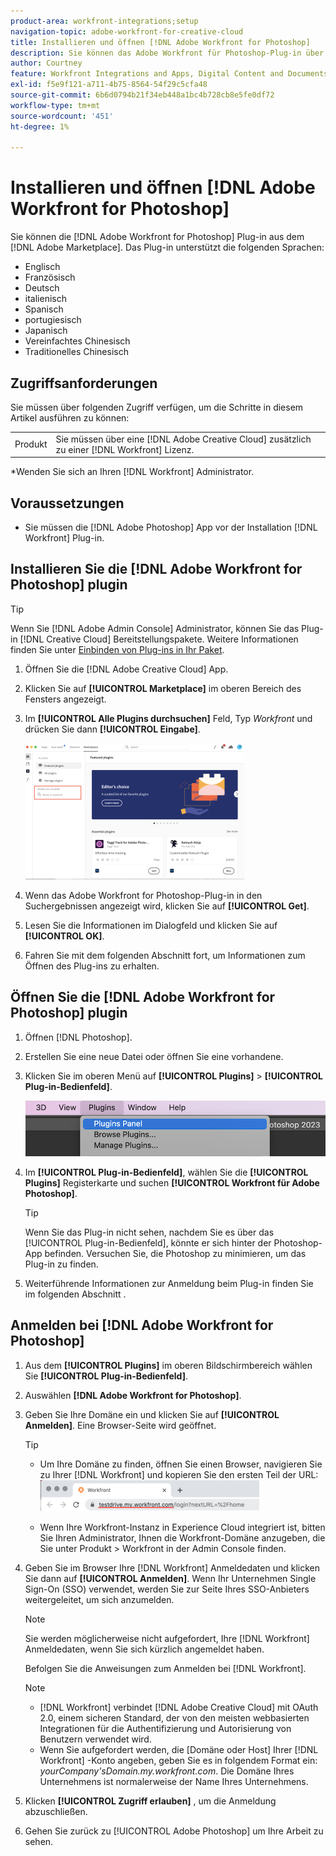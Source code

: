 ```yaml
---
product-area: workfront-integrations;setup
navigation-topic: adobe-workfront-for-creative-cloud
title: Installieren und öffnen [!DNL Adobe Workfront for Photoshop]
description: Sie können das Adobe Workfront für Photoshop-Plug-in über den Adobe Marketplace installieren.
author: Courtney
feature: Workfront Integrations and Apps, Digital Content and Documents
exl-id: f5e9f121-a711-4b75-8564-54f29c5cfa48
source-git-commit: 6b6d0794b21f34eb448a1bc4b728cb8e5fe0df72
workflow-type: tm+mt
source-wordcount: '451'
ht-degree: 1%

---
```


# Installieren und öffnen [!DNL Adobe Workfront for Photoshop]

Sie können die [!DNL Adobe Workfront for Photoshop] Plug-in aus dem [!DNL Adobe Marketplace]. Das Plug-in unterstützt die folgenden Sprachen:

* Englisch
* Französisch
* Deutsch
* italienisch
* Spanisch
* portugiesisch
* Japanisch
* Vereinfachtes Chinesisch
* Traditionelles Chinesisch

<!-- * Korean -->

## Zugriffsanforderungen

Sie müssen über folgenden Zugriff verfügen, um die Schritte in diesem Artikel ausführen zu können:

<table style="table-layout:auto"> 
 <col> 
 <col> 
 <tbody> 
  <!--<tr> 
   <td role="rowheader">[!DNL Adobe Workfront] plan*</td> 
   <td> <p>[!UICONTROL Pro] or higher</p> </td> 
  </tr> 
  <tr data-mc-conditions=""> 
   <td role="rowheader">[!DNL Adobe Workfront] license*</td> 
   <td> <p>[!UICONTROL Work] or [!UICONTROL Plan]</p> </td> 
  </tr> -->
  <tr> 
   <td role="rowheader">Produkt</td> 
   <td>Sie müssen über eine [!DNL Adobe Creative Cloud] zusätzlich zu einer [!DNL Workfront] Lizenz.</td> 
  </tr> 
 </tbody> 
</table>

&#42;Wenden Sie sich an Ihren [!DNL Workfront] Administrator.

## Voraussetzungen

* Sie müssen die [!DNL Adobe Photoshop] App vor der Installation [!DNL Workfront] Plug-in.

## Installieren Sie die [!DNL Adobe Workfront for Photoshop] plugin

>[!TIP]
>
>Wenn Sie [!DNL Adobe Admin Console] Administrator, können Sie das Plug-in [!DNL Creative Cloud] Bereitstellungspakete. Weitere Informationen finden Sie unter [Einbinden von Plug-ins in Ihr Paket](https://helpx.adobe.com/in/enterprise/using/manage-extensions.html).


1. Öffnen Sie die [!DNL Adobe Creative Cloud] App.
1. Klicken Sie auf **[!UICONTROL Marketplace]** im oberen Bereich des Fensters angezeigt.
1. Im **[!UICONTROL Alle Plugins durchsuchen]** Feld, Typ *Workfront* und drücken Sie dann **[!UICONTROL Eingabe]**.

   ![](assets/adobe-marketplace-350x218.png)

1. Wenn das Adobe Workfront for Photoshop-Plug-in in den Suchergebnissen angezeigt wird, klicken Sie auf **[!UICONTROL Get]**.
1. Lesen Sie die Informationen im Dialogfeld und klicken Sie auf **[!UICONTROL OK]**.

1. Fahren Sie mit dem folgenden Abschnitt fort, um Informationen zum Öffnen des Plug-ins zu erhalten.

## Öffnen Sie die [!DNL Adobe Workfront for Photoshop] plugin

1. Öffnen [!DNL Photoshop].

1. Erstellen Sie eine neue Datei oder öffnen Sie eine vorhandene.

1. Klicken Sie im oberen Menü auf **[!UICONTROL Plugins]** > **[!UICONTROL Plug-in-Bedienfeld]**.

   ![](assets/plugins-panel-ps.png)

1. Im **[!UICONTROL Plug-in-Bedienfeld]**, wählen Sie die **[!UICONTROL Plugins]** Registerkarte und suchen **[!UICONTROL Workfront für Adobe Photoshop]**.

   >[!TIP]
   >
   >   Wenn Sie das Plug-in nicht sehen, nachdem Sie es über das [!UICONTROL Plug-in-Bedienfeld], könnte er sich hinter der Photoshop-App befinden. Versuchen Sie, die Photoshop zu minimieren, um das Plug-in zu finden.

1. Weiterführende Informationen zur Anmeldung beim Plug-in finden Sie im folgenden Abschnitt .

## Anmelden bei [!DNL Adobe Workfront for Photoshop]

1. Aus dem **[!UICONTROL Plugins]** im oberen Bildschirmbereich wählen Sie **[!UICONTROL Plug-in-Bedienfeld]**.
1. Auswählen **[!DNL Adobe Workfront for Photoshop]**.
1. Geben Sie Ihre Domäne ein und klicken Sie auf **[!UICONTROL Anmelden]**. Eine Browser-Seite wird geöffnet.

   >[!TIP]
   >
   >* Um Ihre Domäne zu finden, öffnen Sie einen Browser, navigieren Sie zu Ihrer [!DNL Workfront] und kopieren Sie den ersten Teil der URL:\
      >![](assets/domain-350x50.png)
   >
   > * Wenn Ihre Workfront-Instanz in Experience Cloud integriert ist, bitten Sie Ihren Administrator, Ihnen die Workfront-Domäne anzugeben, die Sie unter Produkt > Workfront in der Admin Console finden.


1. Geben Sie im Browser Ihre [!DNL Workfront] Anmeldedaten und klicken Sie dann auf **[!UICONTROL Anmelden]**. Wenn Ihr Unternehmen Single Sign-On (SSO) verwendet, werden Sie zur Seite Ihres SSO-Anbieters weitergeleitet, um sich anzumelden.

   >[!NOTE]
   >
   >Sie werden möglicherweise nicht aufgefordert, Ihre [!DNL Workfront] Anmeldedaten, wenn Sie sich kürzlich angemeldet haben.

   Befolgen Sie die Anweisungen zum Anmelden bei [!DNL Workfront].

   >[!NOTE]
   >
   >* [!DNL Workfront] verbindet [!DNL Adobe Creative Cloud] mit OAuth 2.0, einem sicheren Standard, der von den meisten webbasierten Integrationen für die Authentifizierung und Autorisierung von Benutzern verwendet wird.
   >* Wenn Sie aufgefordert werden, die [Domäne oder Host] Ihrer [!DNL Workfront] -Konto angeben, geben Sie es in folgendem Format ein: *yourCompany&#39;sDomain.my.workfront.com*. Die Domäne Ihres Unternehmens ist normalerweise der Name Ihres Unternehmens.


1. Klicken **[!UICONTROL Zugriff erlauben]** , um die Anmeldung abzuschließen.
1. Gehen Sie zurück zu [!UICONTROL Adobe Photoshop] um Ihre Arbeit zu sehen.
